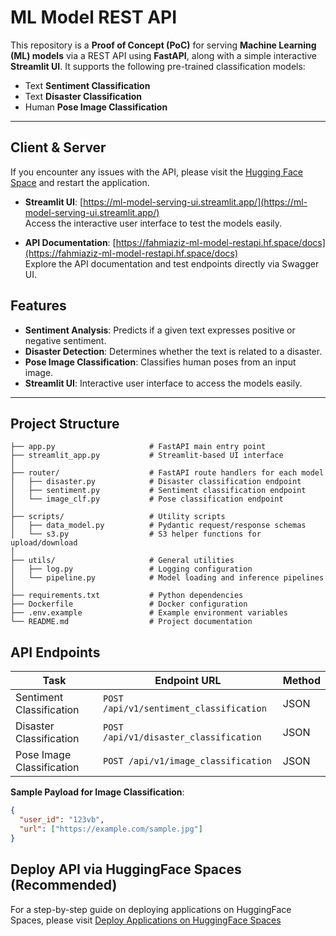 # ML Model REST API

This repository is a **Proof of Concept (PoC)** for serving **Machine Learning (ML) models** via a REST API using **FastAPI**, along with a simple interactive **Streamlit UI**. It supports the following pre-trained classification models:

- Text **Sentiment Classification**
- Text **Disaster Classification**
- Human **Pose Image Classification**

---
## Client & Server

If you encounter any issues with the API, please visit the [Hugging Face Space](https://huggingface.co/spaces/fahmiaziz/ml-model-restapi) and restart the application.

- **Streamlit UI**: [https://ml-model-serving-ui.streamlit.app/](https://ml-model-serving-ui.streamlit.app/)  
  Access the interactive user interface to test the models easily.

- **API Documentation**: [https://fahmiaziz-ml-model-restapi.hf.space/docs](https://fahmiaziz-ml-model-restapi.hf.space/docs)  
  Explore the API documentation and test endpoints directly via Swagger UI.
## Features

- **Sentiment Analysis**: Predicts if a given text expresses positive or negative sentiment.
- **Disaster Detection**: Determines whether the text is related to a disaster.
- **Pose Image Classification**: Classifies human poses from an input image.
- **Streamlit UI**: Interactive user interface to access the models easily.

---

## Project Structure

```
├── app.py                     # FastAPI main entry point
├── streamlit_app.py           # Streamlit-based UI interface
│
├── router/                    # FastAPI route handlers for each model
│   ├── disaster.py            # Disaster classification endpoint
│   ├── sentiment.py           # Sentiment classification endpoint
│   └── image_clf.py           # Pose classification endpoint
│
├── scripts/                   # Utility scripts
│   ├── data_model.py          # Pydantic request/response schemas
│   └── s3.py                  # S3 helper functions for upload/download
│
├── utils/                     # General utilities
│   ├── log.py                 # Logging configuration
│   └── pipeline.py            # Model loading and inference pipelines
│
├── requirements.txt           # Python dependencies
├── Dockerfile                 # Docker configuration
├── .env.example               # Example environment variables
└── README.md                  # Project documentation
```

## API Endpoints

| Task                      | Endpoint URL                             | Method |
|---------------------------|------------------------------------------|--------|
| Sentiment Classification  | `POST /api/v1/sentiment_classification`  | JSON   |
| Disaster Classification   | `POST /api/v1/disaster_classification`   | JSON   |
| Pose Image Classification | `POST /api/v1/image_classification`      | JSON   |

**Sample Payload for Image Classification**:

```json
{
  "user_id": "123vb",
  "url": ["https://example.com/sample.jpg"]
}
```

## Deploy API via HuggingFace Spaces (Recommended)
For a step-by-step guide on deploying applications on HuggingFace Spaces, please visit [Deploy Applications on HuggingFace Spaces](https://huggingface.co/blog/HemanthSai7/deploy-applications-on-huggingface-spaces)